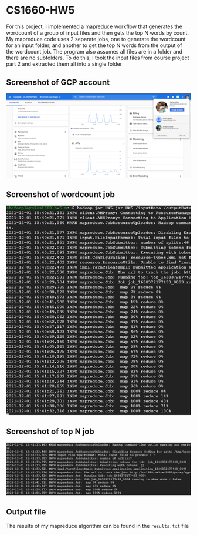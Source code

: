 # CS1660-HW5
For this project, I implemented a mapreduce workflow that generates the wordcount of a group of input files and then gets the top N words by count. My mapreduce code uses 2 separate jobs, one to generate the wordcount for an input folder, and another to get the top N words from the output of the wordcount job. The program also assumes all files are in a folder and there are no subfolders. To do this, I took the input files from course project part 2 and extracted them all into a single folder

## Screenshot of GCP account
![GCP Account](./img/gcpaccount.PNG)


## Screenshot of wordcount job
![Wordcount job](./img/wcoutput.PNG)


## Screenshot of top N job
![Top N job](./img/topnoutput.PNG)


## Output file
The results of my mapreduce algorithm can be found in the `results.txt` file
